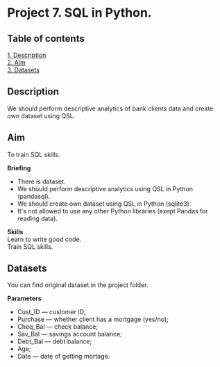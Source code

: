 # Project 7. SQL in Python.

## Table of contents
[1. Description](https://github.com/ekaterinatao/Tutorial_projects/tree/main/project_7/README.md#Description)   
[2. Aim](https://github.com/ekaterinatao/Tutorial_projects/tree/main/project_7/README.md#Aim)  
[3. Datasets](https://github.com/ekaterinatao/Tutorial_projects/tree/main/project_7/README.md#Datasets)  

## Description
We should perform descriptive analytics of bank clients data and create own dataset using QSL.  

## Aim
To train SQL skills.  

**Briefing**  
- There is dataset.
- We should perform descriptive analytics using QSL in Python (pandasql).
- We should create own dataset using QSL in Python (sqlite3).
- It's not allowed to use any other Python libraries (exept Pandas for reading data).  

**Skills**  
Learn to write good code.  
Train SQL skills.  

## Datasets
You can find original dataset in the project folder.  

**Parameters**
- Cust_ID — customer ID;
- Purchase — whether client has a mortgage (yes/no);
- Cheq_Bal — check balance;
- Sav_Bal —  savings account balance;
- Debt_Bal — debt balance;
- Age;
- Date — date of getting mortage.  
